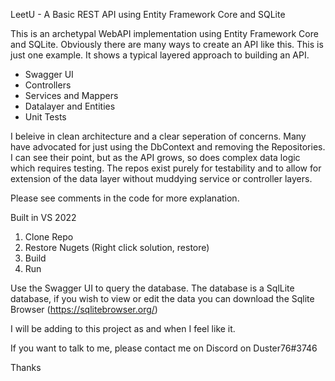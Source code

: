 LeetU - A Basic REST API using Entity Framework Core and SQLite

This is an archetypal WebAPI implementation using Entity Framework Core and SQLite. Obviously there are many ways to create an API like this.
This is just one example. It shows a typical layered approach to building an API.

- Swagger UI
- Controllers
- Services and Mappers
- Datalayer and Entities
- Unit Tests

I beleive in clean architecture and a clear seperation of concerns. Many have advocated for just using the DbContext and removing the Repositories.
I can see their point, but as the API grows, so does complex data logic which requires testing. The repos exist purely for testability and to allow for extension of the data layer without muddying service or controller layers.

Please see comments in the code for more explanation.

Built in VS 2022

1. Clone Repo
2. Restore Nugets (Right click solution, restore)
3. Build
4. Run

Use the Swagger UI to query the database. The database is a SqlLite database, if you wish to view or edit the data you can download the Sqlite Browser (https://sqlitebrowser.org/)

I will be adding to this project as and when I feel like it.

If you want to talk to me, please contact me on Discord on Duster76#3746

Thanks
